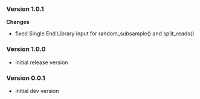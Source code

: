 ### Version 1.0.1
__Changes__
- fixed Single End Library input for random_subsample() and split_reads()

### Version 1.0.0
- Initial release version

### Version 0.0.1
- Initial dev version

